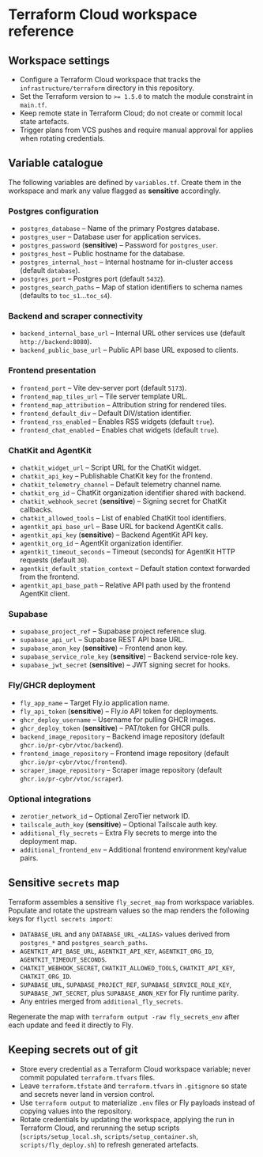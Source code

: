 # Terraform Cloud workspace reference

## Workspace settings
- Configure a Terraform Cloud workspace that tracks the `infrastructure/terraform` directory in this repository.
- Set the Terraform version to `>= 1.5.0` to match the module constraint in `main.tf`.
- Keep remote state in Terraform Cloud; do not create or commit local state artefacts.
- Trigger plans from VCS pushes and require manual approval for applies when rotating credentials.

## Variable catalogue
The following variables are defined by `variables.tf`. Create them in the workspace and mark any value flagged as **sensitive** accordingly.

### Postgres configuration
- `postgres_database` – Name of the primary Postgres database.
- `postgres_user` – Database user for application services.
- `postgres_password` (**sensitive**) – Password for `postgres_user`.
- `postgres_host` – Public hostname for the database.
- `postgres_internal_host` – Internal hostname for in-cluster access (default `database`).
- `postgres_port` – Postgres port (default `5432`).
- `postgres_search_paths` – Map of station identifiers to schema names (defaults to `toc_s1`…`toc_s4`).

### Backend and scraper connectivity
- `backend_internal_base_url` – Internal URL other services use (default `http://backend:8080`).
- `backend_public_base_url` – Public API base URL exposed to clients.

### Frontend presentation
- `frontend_port` – Vite dev-server port (default `5173`).
- `frontend_map_tiles_url` – Tile server template URL.
- `frontend_map_attribution` – Attribution string for rendered tiles.
- `frontend_default_div` – Default DIV/station identifier.
- `frontend_rss_enabled` – Enables RSS widgets (default `true`).
- `frontend_chat_enabled` – Enables chat widgets (default `true`).

### ChatKit and AgentKit
- `chatkit_widget_url` – Script URL for the ChatKit widget.
- `chatkit_api_key` – Publishable ChatKit key for the frontend.
- `chatkit_telemetry_channel` – Default telemetry channel name.
- `chatkit_org_id` – ChatKit organization identifier shared with backend.
- `chatkit_webhook_secret` (**sensitive**) – Signing secret for ChatKit callbacks.
- `chatkit_allowed_tools` – List of enabled ChatKit tool identifiers.
- `agentkit_api_base_url` – Base URL for backend AgentKit calls.
- `agentkit_api_key` (**sensitive**) – Backend AgentKit API key.
- `agentkit_org_id` – AgentKit organization identifier.
- `agentkit_timeout_seconds` – Timeout (seconds) for AgentKit HTTP requests (default `30`).
- `agentkit_default_station_context` – Default station context forwarded from the frontend.
- `agentkit_api_base_path` – Relative API path used by the frontend AgentKit client.

### Supabase
- `supabase_project_ref` – Supabase project reference slug.
- `supabase_api_url` – Supabase REST API base URL.
- `supabase_anon_key` (**sensitive**) – Frontend anon key.
- `supabase_service_role_key` (**sensitive**) – Backend service-role key.
- `supabase_jwt_secret` (**sensitive**) – JWT signing secret for hooks.

### Fly/GHCR deployment
- `fly_app_name` – Target Fly.io application name.
- `fly_api_token` (**sensitive**) – Fly.io API token for deployments.
- `ghcr_deploy_username` – Username for pulling GHCR images.
- `ghcr_deploy_token` (**sensitive**) – PAT/token for GHCR pulls.
- `backend_image_repository` – Backend image repository (default `ghcr.io/pr-cybr/vtoc/backend`).
- `frontend_image_repository` – Frontend image repository (default `ghcr.io/pr-cybr/vtoc/frontend`).
- `scraper_image_repository` – Scraper image repository (default `ghcr.io/pr-cybr/vtoc/scraper`).

### Optional integrations
- `zerotier_network_id` – Optional ZeroTier network ID.
- `tailscale_auth_key` (**sensitive**) – Optional Tailscale auth key.
- `additional_fly_secrets` – Extra Fly secrets to merge into the deployment map.
- `additional_frontend_env` – Additional frontend environment key/value pairs.

## Sensitive `secrets` map
Terraform assembles a sensitive `fly_secret_map` from workspace variables. Populate and rotate the upstream values so the map renders the following keys for `flyctl secrets import`:

- `DATABASE_URL` and any `DATABASE_URL_<ALIAS>` values derived from `postgres_*` and `postgres_search_paths`.
- `AGENTKIT_API_BASE_URL`, `AGENTKIT_API_KEY`, `AGENTKIT_ORG_ID`, `AGENTKIT_TIMEOUT_SECONDS`.
- `CHATKIT_WEBHOOK_SECRET`, `CHATKIT_ALLOWED_TOOLS`, `CHATKIT_API_KEY`, `CHATKIT_ORG_ID`.
- `SUPABASE_URL`, `SUPABASE_PROJECT_REF`, `SUPABASE_SERVICE_ROLE_KEY`, `SUPABASE_JWT_SECRET`, plus `SUPABASE_ANON_KEY` for Fly runtime parity.
- Any entries merged from `additional_fly_secrets`.

Regenerate the map with `terraform output -raw fly_secrets_env` after each update and feed it directly to Fly.

## Keeping secrets out of git
- Store every credential as a Terraform Cloud workspace variable; never commit populated `terraform.tfvars` files.
- Leave `terraform.tfstate` and `terraform.tfvars` in `.gitignore` so state and secrets never land in version control.
- Use `terraform output` to materialize `.env` files or Fly payloads instead of copying values into the repository.
- Rotate credentials by updating the workspace, applying the run in Terraform Cloud, and rerunning the setup scripts (`scripts/setup_local.sh`, `scripts/setup_container.sh`, `scripts/fly_deploy.sh`) to refresh generated artefacts.

